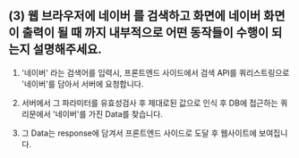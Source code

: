 (3) 웹 브라우저에 네이버 를 검색하고 화면에 네이버 화면이 출력이 될 때 까지 내부적으로 어떤 동작들이 수행이 되는지 설명해주세요.
---

1. '네이버' 라는 검색어를 입력시, 프론트엔드 사이드에서 검색 API를 쿼리스트링으로 '네이버'를 담아서 서버에 요청합니다.

2. 서버에서 그 파라미터를 유효성검사 후 제대로된 값으로 인식 후 DB에 접근하는 쿼리문에서 '네이버'를 가진 Data를 찾습니다.

3. 그 Data는 response에 담겨서 프론트엔드 사이드로 도달 후 웹사이트에 보여집니다. 
